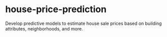 # house-price-prediction
Develop predictive models to estimate house sale prices based on building attributes, neighborhoods, and more.
